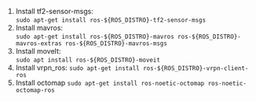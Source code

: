 1) Install tf2-sensor-msgs: \
`sudo apt-get install ros-${ROS_DISTRO}-tf2-sensor-msgs`
2) Install mavros: \
`sudo apt-get install ros-${ROS_DISTRO}-mavros ros-${ROS_DISTRO}-mavros-extras ros-${ROS_DISTRO}-mavros-msgs`
3) Install moveIt: \
`sudo apt install ros-${ROS_DISTRO}-moveit` 
4) Install vrpn_ros:
` sudo apt-get install ros-${ROS_DISTRO}-vrpn-client-ros `
5) Install octomap
`sudo apt-get install ros-noetic-octomap ros-noetic-octomap-ros`

